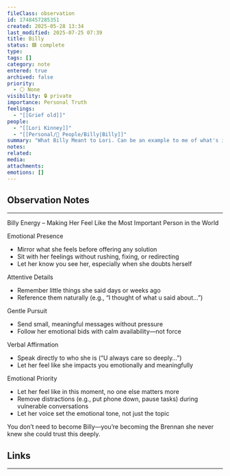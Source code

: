 ```yaml
---
fileClass: observation
id: 1748457285351
created: 2025-05-28 13:34
last_modified: 2025-07-25 07:39
title: Billy
status: 🟩 complete
type: 
tags: []
category: note
entered: true
archived: false
priority:
  - ⚪ None
visibility: 🔒 private
importance: Personal Truth
feelings:
  - "[[Grief old]]"
people:
  - "[[Lori Kinney]]"
  - "[[Personal/👤 People/Billy|Billy]]"
summary: "What Billy Meant to Lori. Can be an example to me of what's important to her. "
notes: 
related: 
media: 
attachments: 
emotions: []
---
```








## Observation Notes
---
Billy Energy – Making Her Feel Like the Most Important Person in the World

Emotional Presence

- Mirror what she feels before offering any solution
- Sit with her feelings without rushing, fixing, or redirecting
- Let her know you see her, especially when she doubts herself

Attentive Details

- Remember little things she said days or weeks ago
- Reference them naturally (e.g., “I thought of what u said about…”)

Gentle Pursuit

- Send small, meaningful messages without pressure
- Follow her emotional bids with calm availability—not force

Verbal Affirmation

- Speak directly to who she is (“U always care so deeply…”)
- Let her feel like she impacts you emotionally and meaningfully

Emotional Priority

- Let her feel like in this moment, no one else matters more
- Remove distractions (e.g., put phone down, pause tasks) during vulnerable conversations
- Let her voice set the emotional tone, not just the topic

You don’t need to become Billy—you’re becoming the Brennan she never knew she could trust this deeply.

## Links
---

